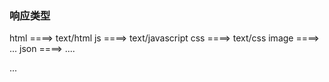 ### 响应类型

html   ====>  text/html
js     ====>  text/javascript
css    ====>  text/css
image  ====>  ...
json   ====>  ....

...









